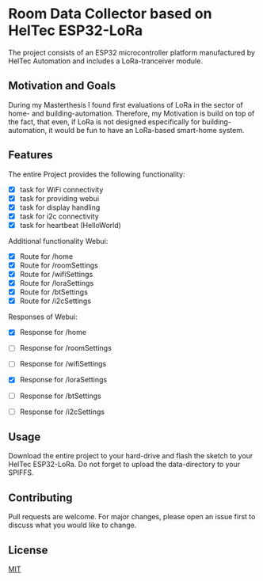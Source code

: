 # Room Data Collector based on HelTec ESP32-LoRa

The project consists of an ESP32 microcontroller platform manufactured by HelTec Automation
and includes a LoRa-tranceiver module.

## Motivation and Goals

During my Masterthesis I found first evaluations of LoRa in the sector of home- and building-automation.
Therefore, my Motivation is build on top of the fact, that even, if LoRa is not designed especifically for 
building-automation, it would be fun to have an LoRa-based smart-home system.

## Features
The entire Project provides the following functionality:
- [x] task for WiFi connectivity 
- [x] task for providing webui
- [x] task for display handling
- [x] task for i2c connectivity
- [x] task for heartbeat (HelloWorld)

Additional functionality Webui:
- [x] Route for /home
- [x] Route for /roomSettings
- [x] Route for /wifiSettings
- [x] Route for /loraSettings
- [x] Route for /btSettings
- [x] Route for /i2cSettings

Responses of Webui:
- [x] Response for /home
- [ ] Response for /roomSettings
- [ ] Response for /wifiSettings
- [x] Response for /loraSettings
- [ ] Response for /btSettings
- [ ] Response for /i2cSettings


## Usage
Download the entire project to your hard-drive and flash the sketch to your HelTec ESP32-LoRa.
Do not forget to upload the data-directory to your SPIFFS.

## Contributing
Pull requests are welcome. For major changes, please open an issue first to discuss what you would like to change.

## License
[MIT](https://github.com/danboe90/ESP32RoomData/blob/master/LICENSE)
